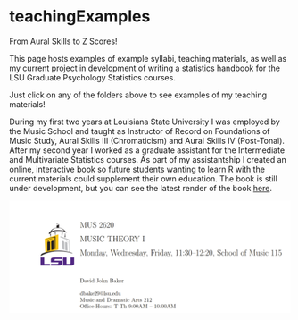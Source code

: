 # teachingExamples

From Aural Skills to Z Scores!

This page hosts examples of example syllabi, teaching materials, as well as my current project in development of writing a statistics handbook for the LSU Graduate Psychology Statistics courses.

Just click on any of the folders above to see examples of my teaching materials!

During my first two years at Louisiana State University I was employed by the Music School and taught as Instructor of Record on Foundations of Music Study, Aural Skills III (Chromaticism) and Aural Skills IV (Post-Tonal). 
After my second year I worked as a graduate assistant for the Intermediate and Multivariate Statistics courses.
As part of my assistantship I created an online, interactive book so future students wanting to learn R with the current materials could supplement their own education.
The book is still under development, but you can see the latest render of the book [here](https://davidjohnbaker1.github.io/rForPsychHandbook/).

![](img/typesetexample.png)
